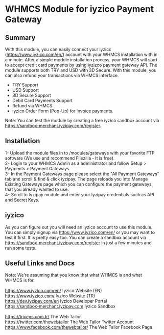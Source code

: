 # WHMCS Module for iyzico Payment Gateway
## Summary ##

With this module, you can easily connect your iyzico (https://www.iyzico.com/en/) account with your WHMCS installation with in a minute. After a simple module installation process, your WHMCS will start to accept credit card payments by using iyzizco payment gateway API. The module supports both TRY and USD with 3D Secure. With this module, you can also refund your transactions via WHMCS interface.

- TRY Support
- USD Support
- 3D Secure Support
- Debit Card Payments Support
- Refund via WHMCS
- iyzico Order Form (Pop-Up) for invoice payments.

Note: You can test the module by creating a free iyzico sandbox account via https://sandbox-merchant.iyzipay.com/register.

## Installation ##

1- Upload the module files in to /modules/gateways with your favorite FTP software (We use and recommend Filezilla - It is free).<br />
2- Login to your WHMCS Admin as a administrator and follow Setup > Payments > Payment Gateways<br />
3- In the Payment Gateways page please select the "All Payment Gateways" tab and scroll & find & click iyzipay. The page reloads you into  Manage Existing Gateways page which you can configure the payment gateways that you already wanted to use.<br />
4- Scroll to Iyzipay module and enter your Iyzipay credentials such as API and Secret Keys.<br />

## iyzico ##

As you can figure out you will need an iyzico account to use this module. You can simply signup via https://www.iyzico.com/en/ or you may want to test it first. It is pretty easy too. You can create a sandbox account via https://sandbox-merchant.iyzipay.com/register in just a few minutes and run some tests.

## Useful Links and Docs ##
Note: We're assuming that you know that what WHMCS is and what WHMCS is for.<br />
<br />
https://www.iyzico.com/en/ Iyzico Website (EN)<br />
https://www.iyzico.com/ Iyzico Website (TR)<br />
https://dev.iyzipay.com/en Iyzico Developer Portal<br />
https://sandbox-merchant.iyzipay.com Iyzico Sandbox<br />
<br />
https://triceps.com.tr/ The Web Tailor<br />
https://twitter.com/thewebtailor The Web Tailor Twitter Account<br />
https://www.facebook.com/thewebtailor/ The Web Tailor Facebook Page<br />

